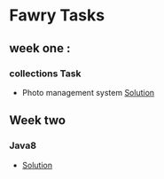# Fawry Tasks

## week one :

### collections Task

- Photo management system [Solution](https://github.com/AlhassanEbrahime/FawryTasks/tree/main/01-Week/PhotoManagementSystem)


## Week two

### Java8

- [Solution](https://github.com/AlhassanEbrahime/FawryTasks/tree/main/02-Week/java8_assignment)
